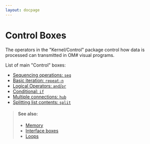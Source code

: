 ```yaml
---
layout: docpage
---
```


# Control Boxes

The operators in the "Kernel/Control" package control how data is processed can transmitted in OM# visual programs.

List of main "Control" boxes: 

  - [Sequencing operations: `seq`](seq)
  - [Basic iteration: `repeat-n`](repeat-n)
  - [Logical Operators: `and`/`or`](logic)
  - [Conditional: `if`](if)
  - [Multiple connections: `hub`](hub)
  - [Splitting list contents: `split`](split)


> #### See also:
> - [Memory](memory)
> - [Interface boxes](interface)
> - [Loops](loop)


